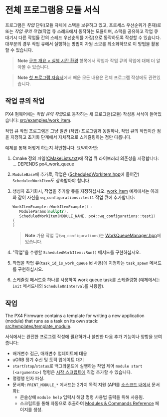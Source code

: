 # 전체 프로그램용 모듈 서식

프로그램은 *작업* 단위(모듈 자체에 스택을 보유하고 있고, 프로세스 우선순위가 존재)로 또는 *작업 큐의 작업*(작업 큐 스레드에서 동작하는 모듈이며, 스택을 공유하고 작업 큐 대기시 다른 작업들 간의 스레드 우선순위를 가짐)으로 동작하도록 작성할 수 있습니다. 대부분의 경우 작업 큐에서 실행하는 방법이 자원 소모를 최소화하므로 이 방법을 활용할 수 있습니다.

> **Note** [구조 개요 > 실행 시간 환경](../concept/architecture.md#runtime-environment) 항목에서 작업과 작업 큐의 작업에 대해 더 알아볼 수 있습니다.

<span></span>

> **Note** [첫 프로그램 자습서](../apps/hello_sky.md)에서 배운 모든 내용은 전체 프로그램 작성에도 관련있습니다.

## 작업 큐의 작업

PX4 펌웨어에는 *작업 큐의 작업*으로 동작하는 새 프로그램(모듈) 작성용 서식이 들어있습니다: [src/examples/work_item](https://github.com/PX4/Firmware/tree/master/src/examples/work_item).

작업 큐 작업 프로그램은 그냥 일반 (작업) 프로그램과 동일하나, 작업 큐의 작업이란 점을 지정하고 초기화 단계에서 자체적으로 스케쥴링하는 점만 다릅니다.

예제를 통해 어떻게 하는지 확인합니다. 요약하자면:

1. Cmake 정의 파일([CMakeLists.txt](https://github.com/PX4/Firmware/blob/master/src/examples/work_item/CMakeLists.txt))에 작업 큐 라이브러리 의존성을 지정합니다: 
        ...
        DEPENDS
          px4_work_queue

2. `ModuleBase`에 추가로, 작업은 ([ScheduledWorkItem.hpp](https://github.com/PX4/Firmware/blob/master/platforms/common/include/px4_platform_common/px4_work_queue/ScheduledWorkItem.hpp)에 들어간) `ScheduledWorkItem`도 상속받아야 합니다
3. 생성자 초기화시, 작업을 추가할 큐를 지정하십시오. [work_item](https://github.com/PX4/Firmware/blob/master/src/examples/work_item/WorkItemExample.cpp#L42) 예제에서는 아래와 같이 자신을 `wq_configurations::test1` 작업 큐에 추가합니다:
    
    ```cpp
    WorkItemExample::WorkItemExample() :
       ModuleParams(nullptr),
       ScheduledWorkItem(MODULE_NAME, px4::wq_configurations::test1)
    {
    }
    ```
    
    > **Note** 가용 작업 큐(`wq_configurations`)는 [WorkQueueManager.hpp](https://github.com/PX4/Firmware/blob/master/platforms/common/include/px4_platform_common/px4_work_queue/WorkQueueManager.hpp#L49)에 있습니다.

4. "작업"을 수행할 `ScheduledWorkItem::Run()` 메서드를 구현하십시오.

5. 작업을 작업 큐(`task_id_is_work_queue` id 사용)에 지정하는 `task_spawn` 메서드를 구현하십시오.
6. 스케줄링 메서드중 하나를 사용하여 work queue task를 스케쥴링함 (예제에서는 `init` 메서드내의 `ScheduleOnInterval`를 사용함).

## 작업

The PX4 Firmware contains a template for writing a new application (module) that runs as a task on its own stack: [src/templates/template_module](https://github.com/PX4/Firmware/tree/master/src/templates/template_module).

서식에서는 완전한 프로그램 작성에 필요하거나 쓸만한 다음 추가 기능이나 양항을 보여줍니다:

- 배개변수 접근, 매개변수 업데이트에 대응
- uORB 정기 수신 및 토픽 업데이트 대기
- `start`/`stop`/`status`로 백그라운드에 실행하는 작업 제어 `module start [<arguments>]` 명령은 [시작 스크립트에](../concept/system_startup.md) 직접 추가할 수 있습니다.
- 명령행 인자 파싱.
- 문서화: `PRINT_MODULE_*` 메서드는 2가지 목적 지원 (API를 [소스코드 내에서](https://github.com/PX4/Firmware/blob/v1.8.0/src/platforms/px4_module.h#L381) 문서화): 
    - 콘솔상에 `module help` 입력시 해당 명령 사용법 출력을 위해 사용됨.
    - 스크립트를 통해 자동으로 추출하여 [Modules & Commands Reference](../middleware/modules_main.md) 페이지를 생성.
